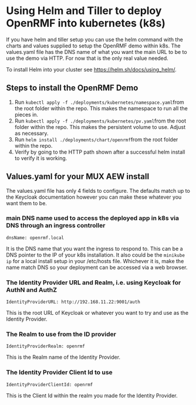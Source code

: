 # Using Helm and Tiller to deploy OpenRMF into kubernetes (k8s)

If you have helm and tiller setup you can use the helm command with the charts and values supplied
to setup the OpenRMF demo within k8s. The values.yaml file has the DNS name of what you want the 
main URL to be to use the demo via HTTP. For now that is the only real value needed. 

To install Helm into your cluster see https://helm.sh/docs/using_helm/.

## Steps to install the OpenRMF Demo

1. Run `kubectl apply -f ./deployments/kubernetes/namespace.yaml`from the root folder within the repo. This makes the namespace to run all the pieces in.
1. Run `kubectl apply -f ./deployments/kubernetes/pv.yaml`from the root folder within the repo. This makes the persistent volume to use. Adjust as necessary.
3. Run `helm install ./deployments/chart/openrmf`from the root folder within the repo.
4. Verify by going to the HTTP path shown after a successful helm install to verify it is working.

## Values.yaml for your MUX AEW install

The values.yaml file has only 4 fields to configure. The defaults match up to the Keycloak documentation however you can make these whatever you want them to be. 

### main DNS name used to access the deployed app in k8s via DNS through an ingress controller
```
dnsName: openrmf.local
```
It is the DNS name that you want the ingress to respond to. This can be a DNS pointer to the IP of your k8s installation. It also could be the `minikube ip` for a local  install setup in your /etc/hosts file. Whichever it is, make the name match DNS so your deployment can be accessed via a web browser.

### The Identity Provider URL and Realm, i.e. using Keycloak for AuthN and AuthZ
```
IdentityProviderURL: http://192.168.11.22:9001/auth
```
This is the root URL of Keycloak or whatever you want to try and use as the Identity Provider.

### The Realm to use from the ID provider
```
IdentityProviderRealm: openrmf
```
This is the Realm name of the Identity Provider.

### The Identity Provider Client Id to use
```
IdentityProviderClientId: openrmf
```
This is the Client Id within the realm you made for the Identity Provider.